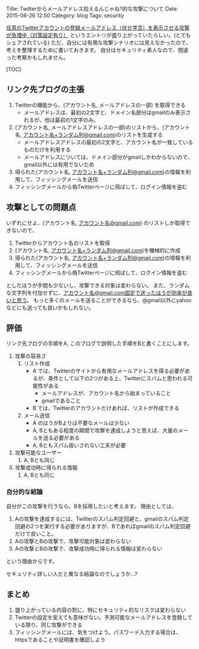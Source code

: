 Title: Twitterからメールアドレス拾えるんじゃね?的な攻撃について
Date: 2015-06-26 12:50
Category: blog
Tags: security

[任意のTwitterアカウントの登録メールアドレス（伏せ字含）を表示させる攻撃が急増中（対策設定有り）](http://did2memo.net/2015/06/24/twitter-one-click-login-attack/) というエントリが盛り上がっていたらしい。(とてもシェアされている)
ただ、自分には有用な攻撃シナリオには見えなかったので、考えを整理するために書いておきます。
自分はセキュリティ素人なので、間違った考察かもしれません。

[TOC]

## リンク先ブログの主張
1. Twitterの機能から、(アカウント名, メールアドレスの一部) を取得できる
    - メールアドレスは、最初の2文字と、ドメイン名部分はgmailのみ表示されるが、他は最初の1文字のみ。
2. (アカウント名, メールアドレスアドレスの一部)のリストから、(アカウント名, アカウント名+ランダム列@gmail.com)のリストを生成する
    - メールアドレスアドレスの最初の2文字と、アカウント名が一致しているものだけを利用する
    - メールアドレスについては、ドメイン部分がgmailしかわからないので、gmail以外には有用でないため
3. 得られた(アカウント名, アカウント名+ランダム列@gmail.com)の情報を利用して、フィッシングメールを送信
4. フィッシングメールから偽Twitterページに飛ばして、ログイン情報を盗む

## 攻撃としての問題点
いずれにせよ、(アカウント名, アカウント名@gmail.com) のリストしか取得できないので、

1. Twitterからアカウント名のリストを取得
2. (アカウント名, アカウント名+ランダム列@gmail.com)を機械的に作成
3. 得られた(アカウント名, アカウント名+ランダム列@gmail.com)の情報を利用して、フィッシングメールを送信
4. フィッシングメールから偽Twitterページに飛ばして、ログイン情報を盗む

としたほうが手間も少ないし、攻撃できる対象は変わらない。
また、ランダムな文字列を付加せずに、アカウント名@gmail.com固定で送ったほうが効率が良いと思う。
もっと多くのメールを送ることができるなら、@gmail以外にyahooなどにも送っても良いかもしれない。

## 評価
リンク先ブログの手順をA, このブログで説明した手順をBと書くことにします。

1. 攻撃の容易さ
    1. リスト作成
        - A では、Twitterのサイトから有用なメールアドレスを得る必要があるが、条件として以下の2つがある上、Twitterにスパムと思われる可能性がある
            - メールアドレスが、アカウント名から始まっていること
            - gmailであること
        - B では、Twitterのアカウントだけあれば、リストが作成できる
    2. メール送信
        - A のほうがBよりは不要なメールは少ない
        - A, Bともある程度の期間で攻撃を達成しようと思えば、大量のメールを送る必要がある
        - A, Bともスパム扱いされない工夫が必要
2. 攻撃可能なユーザー
    1. A, Bとも同じ
3. 攻撃成功時に得られる情報
    1. A, Bとも同じ

### 自分的な結論
自分がこの攻撃を行うなら、Bを採用したいと考えます。
理由としては、

1. Aの攻撃を達成するには、Twitterのスパム判定回避と、gmailのスパム判定回避の2つを実行する必要がありますが、Bであればgmailのスパム判定回避だけで良いこと。
2. Aの攻撃とBの攻撃で、攻撃可能対象は変わらない
3. Aの攻撃とBの攻撃で、攻撃成功時に得られる情報は変わらない

という理由からです。

セキュリティ詳しい人だと異なる結論なのでしょうか...?

## まとめ
1. 盛り上がっている内容の割に、特にセキュリティ的なリスクは変わらない
2. Twitterの設定を変えても意味がない。予測可能なメールアドレスを登録している限り、同じ攻撃ができる
3. フィッシングメールには、気をつけよう。パスワード入力する場合は、httpsであることや証明書を確認しよう

